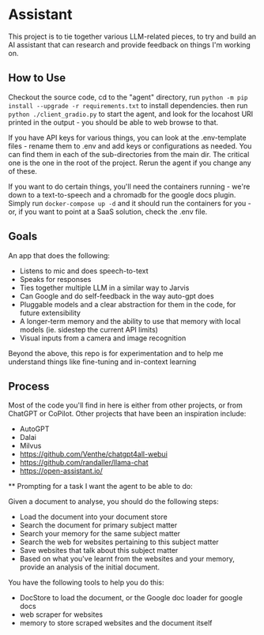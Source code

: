 # Assistant

This project is to tie together various LLM-related pieces, to try and build an AI assistant that can research and provide feedback on things I'm working on.

## How to Use

Checkout the source code, cd to the "agent" directory, run `python -m pip install --upgrade -r requirements.txt` to install dependencies.
then run `python ./client_gradio.py` to start the agent, and look for the locahost URI printed in the output - you should
be able to web browse to that.

If you have API keys for various things, you can look at the .env-template files - rename them to .env and add
keys or configurations as needed. You can find them in each of the sub-directories from the main dir. The critical one
is the one in the root of the project. Rerun the agent if you change any of these.

If you want to do certain things, you'll need the containers running - we're down to a text-to-speech and a chromadb for the google docs
plugin. Simply run `docker-compose up -d` and it should run the containers for you - or, if you want to point at a SaaS solution,
check the .env file.

## Goals

An app that does the following:

  * Listens to mic and does speech-to-text
  * Speaks for responses
  * Ties together multiple LLM in a similar way to Jarvis
  * Can Google and do self-feedback in the way auto-gpt does
  * Pluggable models and a clear abstraction for them in the code, for future extensibility
  * A longer-term memory and the ability to use that memory with local models (ie. sidestep the current API limits)
  * Visual inputs from a camera and image recognition

Beyond the above, this repo is for experimentation and to help me understand things like fine-tuning and in-context learning

## Process

Most of the code you'll find in here is either from other projects, or from ChatGPT or CoPilot.
Other projects that have been an inspiration include:

  * AutoGPT
  * Dalai
  * Milvus
  * https://github.com/Venthe/chatgpt4all-webui
  * https://github.com/randaller/llama-chat
  * https://open-assistant.io/

** Prompting for a task I want the agent to be able to do:

Given a document to analyse, you should do the following steps:

* Load the document into your document store
* Search the document for primary subject matter
* Search your memory for the same subject matter
* Search the web for websites pertaining to this subject matter
* Save websites that talk about this subject matter
* Based on what you've learnt from the websites and your memory, provide an analysis of the initial document.

You have the following tools to help you do this:

* DocStore to load the document, or the Google doc loader for google docs
* web scraper for websites
* memory to store scraped websites and the document itself